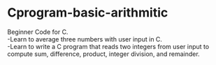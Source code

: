 # Cprogram-basic-arithmitic
Beginner Code for C.  
-Learn to average three numbers with user input in C.  
-Learn to write a C program that reads two integers from user input to compute sum, difference, product, integer division, and remainder.
